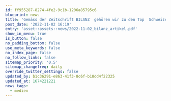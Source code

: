 ```yaml
---
id: ff955287-8274-4fe2-9c1b-1206a85795c6
blueprint: news
title: 'Gemäss der Zeitschrift BILANZ  gehören wir zu den Top  Schweizer Treuhand- und Steuerberatungs&shy;unternehmen 2023'
post_date: '2022-11-02 16:19'
entry: 'asset::assets::news/2022-11-02_bilanz_artikel.pdf'
show_in_menu: true
is_button: false
no_padding_bottom: false
use_meta_keywords: false
no_index_page: false
no_follow_links: false
sitemap_priority: '0.5'
sitemap_changefreq: daily
override_twitter_settings: false
updated_by: b1c36291-e863-41f3-8c6f-b18dd4f22325
updated_at: 1674221221
news_tags:
  - medien
---
```

